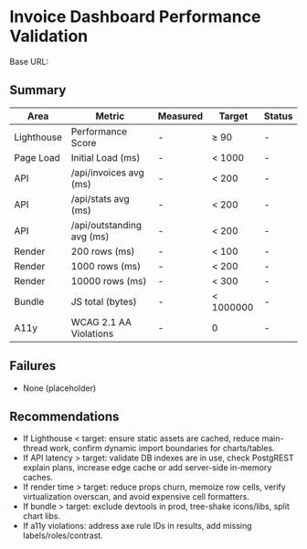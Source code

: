 # Invoice Dashboard Performance Validation

Base URL: <set by script>

## Summary

| Area        | Metric                    | Measured | Target | Status |
|-------------|---------------------------|----------|--------|--------|
| Lighthouse  | Performance Score         | - | ≥ 90 | - |
| Page Load   | Initial Load (ms)         | - | < 1000 | - |
| API         | /api/invoices avg (ms)    | - | < 200 | - |
| API         | /api/stats avg (ms)       | - | < 200 | - |
| API         | /api/outstanding avg (ms) | - | < 200 | - |
| Render      | 200 rows (ms)             | - | < 100 | - |
| Render      | 1000 rows (ms)            | - | < 200 | - |
| Render      | 10000 rows (ms)           | - | < 300 | - |
| Bundle      | JS total (bytes)          | - | < 1000000 | - |
| A11y        | WCAG 2.1 AA Violations    | - | 0 | - |

## Failures

- None (placeholder)

## Recommendations

- If Lighthouse < target: ensure static assets are cached, reduce main-thread work, confirm dynamic import boundaries for charts/tables.
- If API latency > target: validate DB indexes are in use, check PostgREST explain plans, increase edge cache or add server-side in-memory caches.
- If render time > target: reduce props churn, memoize row cells, verify virtualization overscan, and avoid expensive cell formatters.
- If bundle > target: exclude devtools in prod, tree-shake icons/libs, split chart libs.
- If a11y violations: address axe rule IDs in results, add missing labels/roles/contrast.

